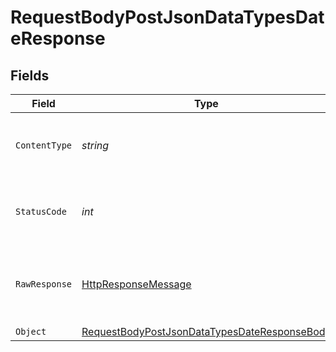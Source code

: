 # RequestBodyPostJsonDataTypesDateResponse


## Fields

| Field                                                                                                                   | Type                                                                                                                    | Required                                                                                                                | Description                                                                                                             |
| ----------------------------------------------------------------------------------------------------------------------- | ----------------------------------------------------------------------------------------------------------------------- | ----------------------------------------------------------------------------------------------------------------------- | ----------------------------------------------------------------------------------------------------------------------- |
| `ContentType`                                                                                                           | *string*                                                                                                                | :heavy_check_mark:                                                                                                      | HTTP response content type for this operation                                                                           |
| `StatusCode`                                                                                                            | *int*                                                                                                                   | :heavy_check_mark:                                                                                                      | HTTP response status code for this operation                                                                            |
| `RawResponse`                                                                                                           | [HttpResponseMessage](https://learn.microsoft.com/en-us/dotnet/api/system.net.http.httpresponsemessage?view=net-5.0)    | :heavy_check_mark:                                                                                                      | Raw HTTP response; suitable for custom response parsing                                                                 |
| `Object`                                                                                                                | [RequestBodyPostJsonDataTypesDateResponseBody](../../Models/Operations/RequestBodyPostJsonDataTypesDateResponseBody.md) | :heavy_minus_sign:                                                                                                      | OK                                                                                                                      |